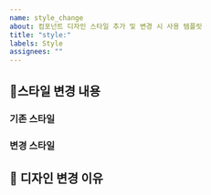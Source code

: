```yaml
---
name: style_change
about: 컴포넌트 디자인 스타일 추가 및 변경 시 사용 템플릿
title: "style:"
labels: Style
assignees: ""
---
```


## 📌스타일 변경 내용

<!--  새로운 컴포넌트의 추가가 아니라 디자인만 변경된 경우 사용하는 템플릿입니다.  -->
<!--  순수 css나 글로벌 디자인 파일 변경'만' 일어나는 경우에 사용합니다.  -->

### 기존 스타일

### 변경 스타일

## 📝 디자인 변경 이유

## <!-- 변경된 이유가 있다면 작성 부탁드립니다. -->
